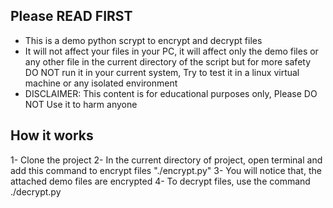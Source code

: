 
## Please READ FIRST
- This is a demo python scrypt to encrypt and decrypt files 
- It will not affect your files in your PC, it will affect only the demo files or any other file in the current directory of the script but for more safety DO NOT run it in your current system, Try to test it in a linux virtual machine or any isolated environment
- DISCLAIMER: This content is for educational purposes only,  Please DO NOT Use it to harm anyone

## How it works
1- Clone the project
2- In the current directory of project, open terminal and add this command to encrypt files "./encrypt.py"
3- You will notice that, the attached demo files are encrypted
4- To decrypt files, use the command ./decrypt.py
